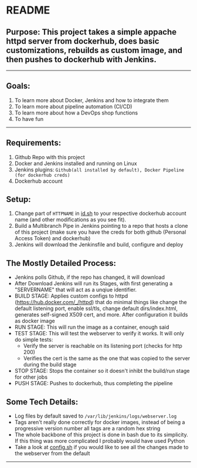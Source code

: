 # README
## Purpose: This project takes a simple appache httpd server from dockerhub, does basic customizations, rebuilds as custom image, and then pushes to dockerhub with Jenkins.

---

## Goals:
1. To learn more about Docker, Jenkins and how to integrate them
2. To learn more about pipeline automation (CI/CD)
3. To learn more about how a DevOps shop functions
4. To have fun

---


## Requirements:

1. Github Repo with this project
2. Docker and Jenkins installed and running on Linux
3. Jenkins plugins: `Github(all installed by default), Docker Pipeline (for dockerhub creds)`
4. Dockerhub account


## Setup:

1. Change part of `HTTPNAME` in [id.sh](./id.sh) to your respective dockerhub account name (and other modifications as you see fit).
2. Build a Multibranch Pipe in Jenkins pointing to a repo that hosts a clone of this project (make sure you have the creds for both github (Personal Access Token) and dockerhub)
3. Jenkins will download the Jenkinsfile and build, configure and deploy

## The Mostly Detailed Process:

- Jenkins polls Github, if the repo has changed, it will download
- After Download Jenkins will run its Stages, with first generating a "SERVERNAME" that will act as a unqiue identifier.
- BUILD STAGE: Applies custom configs to httpd (https://hub.docker.com/_/httpd) that do minimal things like change the default listening port, enable ssl/tls, change default dirs/index.html, generates self-signed X509 cert, and more. After configuration it builds as docker image
- RUN STAGE: This will run the image as a container, enough said
- TEST STAGE: This will test the webserver to verify it works. It will only do simple tests:
  - Verify the server is reachable on its listening port (checks for http 200)
  - Verifies the cert is the same as the one that was copied to the server during the build stage 
- STOP STAGE: Stops the container so it doesn't inhibt the build/run stage for other jobs
- PUSH STAGE: Pushes to dockerhub, thus completing the pipeline

## Some Tech Details:
- Log files by default saved to `/var/lib/jenkins/logs/webserver.log`
- Tags aren't really done correctly for docker images, instead of being a progressive version number all tags are a random hex string
- The whole backbone of this project is done in bash due to its simplicity. If this thing was more complicated I probably would have used Python
- Take a look at [config.sh](./config.sh) if you would like to see all the changes made to the webserver from the default

---



